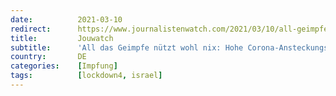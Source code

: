 ```yaml
---
date:          2021-03-10
redirect:      https://www.journalistenwatch.com/2021/03/10/all-geimpfe-hohe/
title:         Jouwatch
subtitle:      'All das Geimpfe nützt wohl nix: Hohe Corona-Ansteckungsrate bei Impfweltmeister Israel – Vierter Lockdown steht vor der Tür'
country:       DE
categories:    [Impfung]
tags:          [lockdown4, israel]
---
```

